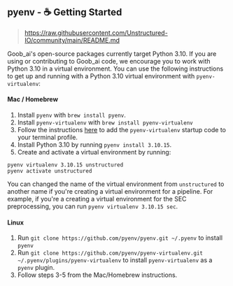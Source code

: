 ## pyenv - :coffee: Getting Started

> https://raw.githubusercontent.com/Unstructured-IO/community/main/README.md
>
Goob_ai's open-source packages currently target Python 3.10. If you are using or contributing
to Goob_ai code, we encourage you to work with Python 3.10 in a virtual environment. You can
use the following instructions to get up and running with a Python 3.10 virtual environment
with `pyenv-virtualenv`:

#### Mac / Homebrew

1. Install `pyenv` with `brew install pyenv`.
2. Install `pyenv-virtualenv` with `brew install pyenv-virtualenv`
3. Follow the instructions [here](https://github.com/pyenv/pyenv#user-content-set-up-your-shell-environment-for-pyenv)
   to add the `pyenv-virtualenv` startup code to your terminal profile.
4. Install Python 3.10 by running `pyenv install 3.10.15`.
5. Create and activate a virtual environment by running:

```
pyenv virtualenv 3.10.15 unstructured
pyenv activate unstructured
```

You can changed the name of the virtual environment from `unstructured` to another name if you're
creating a virtual environment for a pipeline. For example, if you're a creating a virtual
environment for the SEC preprocessing, you can run `pyenv virtualenv 3.10.15 sec`.

#### Linux

1. Run `git clone https://github.com/pyenv/pyenv.git ~/.pyenv` to install `pyenv`
2. Run `git clone https://github.com/pyenv/pyenv-virtualenv.git ~/.pyenv/plugins/pyenv-virtualenv`
   to install `pyenv-virtualenv` as a `pyenv` plugin.
4. Follow steps 3-5 from the Mac/Homebrew instructions.
